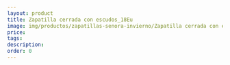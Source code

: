 ```yaml
---
layout: product
title: Zapatilla cerrada con escudos_18Eu
image: img/productos/zapatillas-senora-invierno/Zapatilla cerrada con escudos_18Eu.jpeg
price: 
tags: 
description: 
order: 0
---
```

